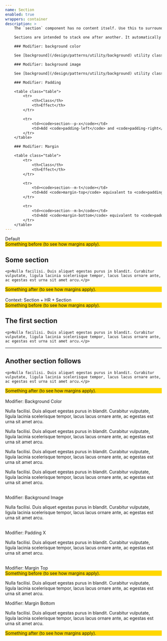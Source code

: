 ```yaml
---
name: Section
enabled: true
wrappers: container
description: >
    The `section` component has no content itself. Use this to surround other content components to design the transition between them. There are modifiers for spacing, dividers, and backgrounds.

    Sections are intended to stack one after another. It automatically zeroes the `margin-bottom` on the last direct child element.

    ### Modifier: background color

    See [background](/design/patterns/utility/background) utility classes.

    ### Modifier: background image

    See [background](/design/patterns/utility/background) utility classes.

    ### Modifier: Padding

    <table class="table">
        <tr>
            <th>Class</th>
            <th>Effect</th>
        </tr>

        <tr>
            <td><code>section--p-x</code></td>
            <td>Add <code>padding-left</code> and <code>padding-right</code> to offset inner content.</td>
        </tr>
    </table>

    ### Modifier: Margin

    <table class="table">
        <tr>
            <th>Class</th>
            <th>Effect</th>
        </tr>

        <tr>
            <td><code>section--m-t</code></td>
            <td>Add <code>margin-top</code> equivalent to <code>padding-top</code>.</td>
        </tr>

        <tr>
            <td><code>section--m-b</code></td>
            <td>Add <code>margin-bottom</code> equivalent to <code>padding-bottom</code>.</td>
        </tr>
    </table>
---
```


<div class="dd-heading">Default</div>

<div class="demo">Something before (to see how margins apply).</div>

<div class="section">
    <h2>Some section</h2>

    <p>Nulla facilisi. Duis aliquet egestas purus in blandit. Curabitur vulputate, ligula lacinia scelerisque tempor, lacus lacus ornare ante, ac egestas est urna sit amet arcu.</p>
</div>

<div class="demo">Something after (to see how margins apply).</div>

<br>

<div class="dd-heading">Context: Section + HR + Section</div>

<div class="demo">Something before (to see how margins apply).</div>

<div class="section">
    <h2>The first section</h2>

    <p>Nulla facilisi. Duis aliquet egestas purus in blandit. Curabitur vulputate, ligula lacinia scelerisque tempor, lacus lacus ornare ante, ac egestas est urna sit amet arcu.</p>
</div>

<hr class="m-b-0">

<div class="section">
    <h2>Another section follows</h2>

    <p>Nulla facilisi. Duis aliquet egestas purus in blandit. Curabitur vulputate, ligula lacinia scelerisque tempor, lacus lacus ornare ante, ac egestas est urna sit amet arcu.</p>
</div>

<div class="demo">Something after (to see how margins apply).</div>

<br>

<div class="dd-heading">Modifier: Background Color</div>

<div class="section background-blue text-contrast-base">
    <p>Nulla facilisi. Duis aliquet egestas purus in blandit. Curabitur vulputate, ligula lacinia scelerisque tempor, lacus lacus ornare ante, ac egestas est urna sit amet arcu.</p>
</div>

<div class="section background-gray-dark text-contrast-base">
    <p>Nulla facilisi. Duis aliquet egestas purus in blandit. Curabitur vulputate, ligula lacinia scelerisque tempor, lacus lacus ornare ante, ac egestas est urna sit amet arcu.</p>
</div>

<div class="section background-gray-light">
    <p>Nulla facilisi. Duis aliquet egestas purus in blandit. Curabitur vulputate, ligula lacinia scelerisque tempor, lacus lacus ornare ante, ac egestas est urna sit amet arcu.</p>
</div>

<div class="section background-red text-contrast-base">
    <p>Nulla facilisi. Duis aliquet egestas purus in blandit. Curabitur vulputate, ligula lacinia scelerisque tempor, lacus lacus ornare ante, ac egestas est urna sit amet arcu.</p>
</div>

<br>

<div class="dd-heading">Modifier: Background Image</div>

<div class="section background-image" style="background-image: url(//placehold.it/400x100/99c/0ff);">
    <p>Nulla facilisi. Duis aliquet egestas purus in blandit. Curabitur vulputate, ligula lacinia scelerisque tempor, lacus lacus ornare ante, ac egestas est urna sit amet arcu.</p>
</div>

<br>

<div class="dd-heading">Modifier: Padding X</div>

<div class="section section--p-x background-gray-light">
    <p>Nulla facilisi. Duis aliquet egestas purus in blandit. Curabitur vulputate, ligula lacinia scelerisque tempor, lacus lacus ornare ante, ac egestas est urna sit amet arcu.</p>
</div>

<br>

<div class="dd-heading">Modifier: Margin Top</div>

<div class="demo">Something before (to see how margins apply).</div>

<div class="section section--p-x section--m-t background-gray-light">
    <p>Nulla facilisi. Duis aliquet egestas purus in blandit. Curabitur vulputate, ligula lacinia scelerisque tempor, lacus lacus ornare ante, ac egestas est urna sit amet arcu.</p>
</div>

<div class="dd-heading">Modifier: Margin Bottom</div>

<div class="section section--p-x section--m-b background-gray-light">
    <p>Nulla facilisi. Duis aliquet egestas purus in blandit. Curabitur vulputate, ligula lacinia scelerisque tempor, lacus lacus ornare ante, ac egestas est urna sit amet arcu.</p>
</div>

<div class="demo">Something after (to see how margins apply).</div>

<style>
    .demo {
        background-color: gold;
    }
</style>
